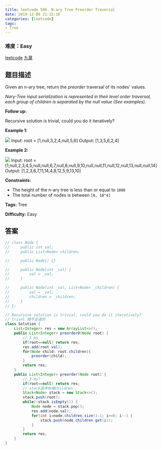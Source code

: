 ```yaml
---
title: leetcode 589. N-ary Tree Preorder Traversal
date: 2019-12-06 21:15:10
categories: [leetcode]
tags:
- Tree
---
```

### 难度：Easy

<a href="https://leetcode.com/problems/n-ary-tree-preorder-traversal/">leetcode</a>
<a href="https://www.jiuzhang.com/solution/n-ary-tree-preorder-traversal/">九章</a>
## 题目描述
Given an n-ary tree, return the _preorder_ traversal of its nodes' values.

_Nary-Tree input serialization  is represented in their level order traversal,
each group of children is separated by the null value (See examples)._



**Follow up:**

Recursive solution is trivial, could you do it iteratively?



**Example 1:**

![](https://assets.leetcode.com/uploads/2018/10/12/narytreeexample.png)
            Input: root = [1,null,3,2,4,null,5,6]    Output: [1,3,5,6,2,4]    

**Example 2:**

![](https://assets.leetcode.com/uploads/2019/11/08/sample_4_964.png)
            Input: root = [1,null,2,3,4,5,null,null,6,7,null,8,null,9,10,null,null,11,null,12,null,13,null,null,14]    Output: [1,2,3,6,7,11,14,4,8,12,5,9,13,10]    



**Constraints:**

  * The height of the n-ary tree is less than or equal to `1000`
  * The total number of nodes is between `[0, 10^4]`


**Tags:** Tree

**Difficulty:** Easy
## 答案
<!--more-->
```java
// class Node {
//     public int val;
//     public List<Node> children;

//     public Node() {}

//     public Node(int _val) {
//         val = _val;
//     }

//     public Node(int _val, List<Node> _children) {
//         val = _val;
//         children = _children;
//     }
// };

// Recursive solution is trivial, could you do it iteratively?
// trival 微不足道的
class Solution {
    List<Integer> res = new ArrayList<>();
    public List<Integer> preorder0(Node root) {
        // 1 ms
        if(root==null) return res;
        res.add(root.val);
        for(Node child: root.children){
            preorder(child);
        }
        return res;
    }
    public List<Integer> preorder(Node root) {
        // 3 ms?
        if(root==null) return res;
        // stack逆序存储children
        Stack<Node> stack = new Stack<>();
        stack.push(root);
        while(!stack.isEmpty()) {
            Node node = stack.pop();
            res.add(node.val);
            for(int i=node.children.size()-1; i>=0; i--) {
                stack.push(node.children.get(i));
            }
        }
        return res;
    }
}
```